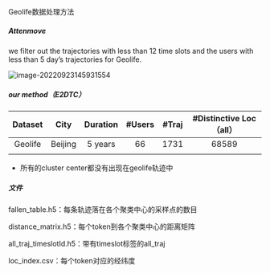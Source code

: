 Geolife数据处理方法

##### Attenmove

we filter out the trajectories with less than 12 time slots and the users with less than 5 day’s trajectories for Geolife.

![image-20220923145931554](C:/Users/lenovo/AppData/Roaming/Typora/typora-user-images/image-20220923145931554.png)

##### our method（E2DTC）

| Dataset |  City   | Duration | #Users | #Traj | #Distinctive Loc（all） |
| :-----: | :-----: | :------: | :----: | :---: | :---------------------: |
| Geolife | Beijing | 5 years  |   66   | 1731  |          68589          |
|         |         |          |        |       |                         |

- 所有的cluster center都没有出现在geolife轨迹中

##### 文件

fallen_table.h5：每条轨迹落在各个聚类中心的采样点的数目

distance_matrix.h5：每个token到各个聚类中心的距离矩阵

all_traj_timeslotId.h5：带有timeslot标签的all_traj

loc_index.csv：每个token对应的经纬度

